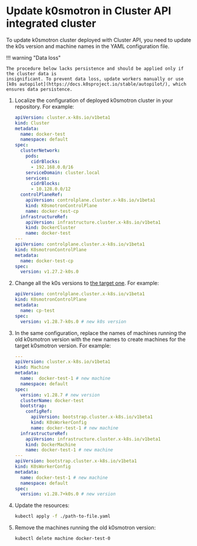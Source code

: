 # Update k0smotron in Cluster API integrated cluster

To update k0smotron cluster deployed with Cluster API, you need to update
the k0s version and machine names in the YAML configuration file.

!!! warning "Data loss" 

    The procedure below lacks persistence and should be applied only if the cluster data is 
    insignificant. To prevent data loss, update workers manually or use
    [k0s autopilot](https://docs.k0sproject.io/stable/autopilot/), which ensures data persistence.

1. Localize the configuration of deployed k0smotron cluster in your repository. For example:

    ```yaml 
    apiVersion: cluster.x-k8s.io/v1beta1
    kind: Cluster
    metadata:
      name: docker-test
      namespace: default
    spec:
      clusterNetwork:
        pods:
          cidrBlocks:
          - 192.168.0.0/16
        serviceDomain: cluster.local
        services:
          cidrBlocks:
          - 10.128.0.0/12
      controlPlaneRef:
        apiVersion: controlplane.cluster.x-k8s.io/v1beta1
        kind: K0smotronControlPlane
        name: docker-test-cp
      infrastructureRef:
        apiVersion: infrastructure.cluster.x-k8s.io/v1beta1
        kind: DockerCluster
        name: docker-test
    ---
    apiVersion: controlplane.cluster.x-k8s.io/v1beta1
    kind: K0smotronControlPlane
    metadata:
      name: docker-test-cp
    spec:
      version: v1.27.2-k0s.0
    ```

2. Change all the k0s versions to [the target one](https://docs.k0sproject.io/v1.29.2+k0s.0/releases/#k0s-release-and-support-model). For example:

   ```yaml
   apiVersion: controlplane.cluster.x-k8s.io/v1beta1
   kind: K0smotronControlPlane
   metadata:
     name: cp-test
   spec:
     version: v1.28.7-k0s.0 # new k0s version
   ```

3. In the same configuration, replace the names of machines running the old k0smotron version
with the new names to create machines for the target k0smotron version. For example:

   ```yaml
   ---
   apiVersion: cluster.x-k8s.io/v1beta1
   kind: Machine
   metadata:
     name:  docker-test-1 # new machine
     namespace: default
   spec:
     version: v1.28.7 # new version
     clusterName: docker-test
     bootstrap:
       configRef:
         apiVersion: bootstrap.cluster.x-k8s.io/v1beta1
         kind: K0sWorkerConfig
         name: docker-test-1 # new machine
     infrastructureRef:
       apiVersion: infrastructure.cluster.x-k8s.io/v1beta1
       kind: DockerMachine
       name: docker-test-1 # new machine
   ---
   apiVersion: bootstrap.cluster.x-k8s.io/v1beta1
   kind: K0sWorkerConfig
   metadata:
     name: docker-test-1 # new machine
     namespace: default
   spec:
     version: v1.28.7+k0s.0 # new version
   ```
 
4. Update the resources:

   ```bash
   kubectl apply -f ./path-to-file.yaml

   
5. Remove the machines running the old k0smotron version:

   ```bash
   kubectl delete machine docker-test-0
   ```